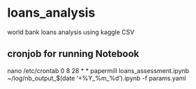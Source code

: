 # loans_analysis
world bank loans analysis using kaggle CSV

cronjob for running Notebook
-------------------------------------------
nano /etc/crontab
0 8 28 * * papermill loans_assessment.ipynb ~/log/nb_output_$(date ‘+%Y_%m_%d’).ipynb -f params.yaml


